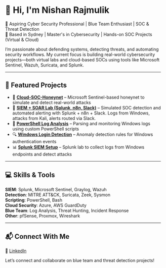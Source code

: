 # 👋 Hi, I'm Nishan Rajmulik

🎯 Aspiring Cyber Security Professional | Blue Team Enthusiast | SOC & Threat Detection  
📍 Based in Sydney | Master's in Cybersecurity | Hands-on SOC Projects (Virtual & Cloud)  

I’m passionate about defending systems, detecting threats, and automating security workflows. My current focus is building real-world cybersecurity projects—both virtual labs and cloud-based SOCs using tools like Microsoft Sentinel, Wazuh, Suricata, and Splunk.

---

## 🚀 Featured Projects

- 🔐 **[Cloud-SOC-Honeynet](https://github.com/nishanrajmulik1/Cloud-SOC-Honeynet)** – Microsoft Sentinel-based honeynet to simulate and detect real-world attacks  
- 🚨 **[SIEM + SOAR Lab (Splunk, n8n, Slack)](https://github.com/nishanrajmulik1/splunk-siem-n8n-slack-automation-project)** – Simulated SOC detection and automated alerting with Splunk + n8n + Slack. Logs from Windows, attacks from Kali, alerts routed via Slack.  
- 🧪 **[PowerShell Log Analysis](https://github.com/nishanrajmulik1/PowerShell-Log-Analysis)** – Parsing and monitoring Windows logs using custom PowerShell scripts  
- 🔍 **[Windows Login Detection](https://github.com/nishanrajmulik1/Windows-Login-Detection)** – Anomaly detection rules for Windows authentication events  
- 📊 **[Splunk SIEM Setup](https://github.com/nishanrajmulik1/Splunk-SIEM-Setup)** – Splunk lab to collect logs from Windows endpoints and detect attacks


---

## 💻 Skills & Tools

**SIEM**: Splunk, Microsoft Sentinel, Graylog, Wazuh  
**Detection**: MITRE ATT&CK, Suricata, Zeek, Sysmon  
**Scripting**: PowerShell, Bash  
**Cloud Security**: Azure, AWS GuardDuty  
**Blue Team**: Log Analysis, Threat Hunting, Incident Response  
**Other**: pfSense, Proxmox, Wireshark

---

## 📬 Connect With Me
 
🔗 [LinkedIn](https://www.linkedin.com/in/nishanrajmulik/)

Let’s connect and collaborate on blue team and threat detection projects!
